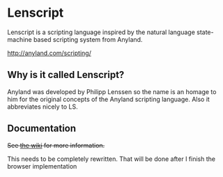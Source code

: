 # Lenscript

Lenscript is a scripting language inspired by the natural language state-machine based scripting system from Anyland.

http://anyland.com/scripting/

## Why is it called Lenscript?

Anyland was developed by Philipp Lenssen so the name is an homage to him for the original concepts of the Anyland scripting language. Also it abbreviates nicely to LS.

## Documentation

~~See [the wiki](https://github.com/Zetaphor/lenscript/wiki) for more information.~~

This needs to be completely rewritten. That will be done after I finish the browser implementation